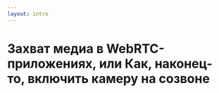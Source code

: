 ```yaml
--- 
layout: intro
--- 
```


# Захват медиа в WebRTC-приложениях, или Как, наконец-то, включить камеру на созвоне